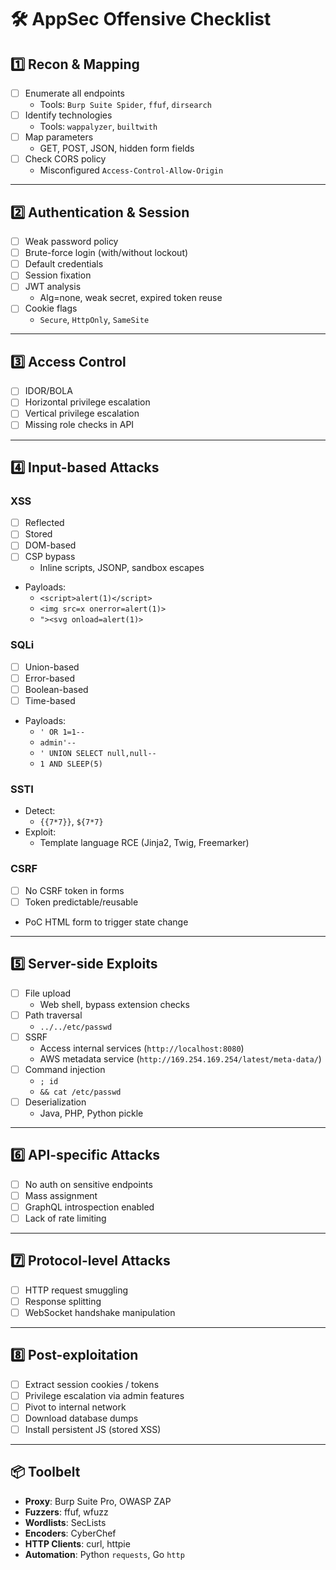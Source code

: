 # 🛠 AppSec Offensive Checklist 

## 1️⃣ Recon & Mapping
- [ ] Enumerate all endpoints
  - Tools: `Burp Suite Spider`, `ffuf`, `dirsearch`
- [ ] Identify technologies
  - Tools: `wappalyzer`, `builtwith`
- [ ] Map parameters
  - GET, POST, JSON, hidden form fields
- [ ] Check CORS policy
  - Misconfigured `Access-Control-Allow-Origin`

---

## 2️⃣ Authentication & Session
- [ ] Weak password policy
- [ ] Brute-force login (with/without lockout)
- [ ] Default credentials
- [ ] Session fixation
- [ ] JWT analysis
  - Alg=none, weak secret, expired token reuse
- [ ] Cookie flags
  - `Secure`, `HttpOnly`, `SameSite`

---

## 3️⃣ Access Control
- [ ] IDOR/BOLA
- [ ] Horizontal privilege escalation
- [ ] Vertical privilege escalation
- [ ] Missing role checks in API

---

## 4️⃣ Input-based Attacks
### XSS
- [ ] Reflected
- [ ] Stored
- [ ] DOM-based
- [ ] CSP bypass
  - Inline scripts, JSONP, sandbox escapes
- Payloads:
  - `<script>alert(1)</script>`
  - `<img src=x onerror=alert(1)>`
  - `"><svg onload=alert(1)>`

### SQLi
- [ ] Union-based
- [ ] Error-based
- [ ] Boolean-based
- [ ] Time-based
- Payloads:
  - `' OR 1=1--`
  - `admin'--`
  - `' UNION SELECT null,null--`
  - `1 AND SLEEP(5)`

### SSTI
- Detect:
  - `{{7*7}}`, `${7*7}`
- Exploit:
  - Template language RCE (Jinja2, Twig, Freemarker)

### CSRF
- [ ] No CSRF token in forms
- [ ] Token predictable/reusable
- PoC HTML form to trigger state change

---

## 5️⃣ Server-side Exploits
- [ ] File upload
  - Web shell, bypass extension checks
- [ ] Path traversal
  - `../../etc/passwd`
- [ ] SSRF
  - Access internal services (`http://localhost:8080`)
  - AWS metadata service (`http://169.254.169.254/latest/meta-data/`)
- [ ] Command injection
  - `; id`
  - `&& cat /etc/passwd`
- [ ] Deserialization
  - Java, PHP, Python pickle

---

## 6️⃣ API-specific Attacks
- [ ] No auth on sensitive endpoints
- [ ] Mass assignment
- [ ] GraphQL introspection enabled
- [ ] Lack of rate limiting

---

## 7️⃣ Protocol-level Attacks
- [ ] HTTP request smuggling
- [ ] Response splitting
- [ ] WebSocket handshake manipulation

---

## 8️⃣ Post-exploitation
- [ ] Extract session cookies / tokens
- [ ] Privilege escalation via admin features
- [ ] Pivot to internal network
- [ ] Download database dumps
- [ ] Install persistent JS (stored XSS)

---

## 📦 Toolbelt
- **Proxy**: Burp Suite Pro, OWASP ZAP
- **Fuzzers**: ffuf, wfuzz
- **Wordlists**: SecLists
- **Encoders**: CyberChef
- **HTTP Clients**: curl, httpie
- **Automation**: Python `requests`, Go `http`
